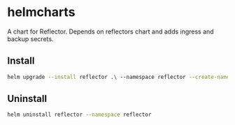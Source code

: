 # helmcharts

A chart for Reflector. Depends on reflectors chart and adds ingress and backup secrets.

## Install

```bash
helm upgrade --install reflector .\ --namespace reflector --create-namespace
```

## Uninstall

```bash
helm uninstall reflector --namespace reflector
```
